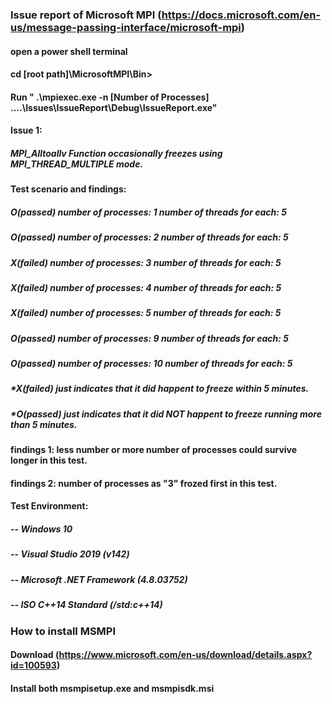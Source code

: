 
### Issue report of Microsoft MPI (https://docs.microsoft.com/en-us/message-passing-interface/microsoft-mpi)

#### open a power shell terminal 
#### cd [root path]\MicrosoftMPI\Bin>
#### Run " .\mpiexec.exe -n [Number of Processes] ..\..\Issues\IssueReport\Debug\IssueReport.exe"


#### Issue 1:
##### MPI_Alltoallv Function occasionally freezes using MPI_THREAD_MULTIPLE mode.
#### Test scenario and findings:
##### O(passed)  number of processes: 1	number of threads for each: 5
##### O(passed)  number of processes: 2	number of threads for each: 5
##### X(failed)  number of processes: 3	number of threads for each: 5
##### X(failed)  number of processes: 4	number of threads for each: 5
##### X(failed)  number of processes: 5	number of threads for each: 5
##### O(passed)  number of processes: 9 number of threads for each: 5
##### O(passed)  number of processes: 10 number of threads for each: 5
##### *X(failed) just indicates that it did happent to freeze within 5 minutes.
##### *O(passed) just indicates that it did NOT happent to freeze running more than 5 minutes.

#### findings 1: less number or more number of processes could survive longer in this test.
#### findings 2: number of processes as "3" frozed first in this test.

#### Test Environment:
##### -- Windows 10
##### -- Visual Studio 2019 (v142)
##### -- Microsoft .NET Framework (4.8.03752)
##### -- ISO C++14 Standard (/std:c++14)


### How to install MSMPI
#### Download (https://www.microsoft.com/en-us/download/details.aspx?id=100593)
#### Install both msmpisetup.exe and msmpisdk.msi

